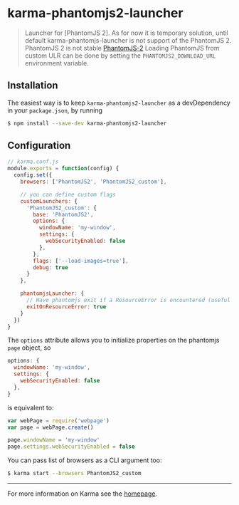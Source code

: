 karma-phantomjs2-launcher
=========================

> Launcher for [PhantomJS 2]. As for now it is temporary solution, until default karma-phantomjs-launcher is not support of the PhantomJS 2. PhantomJS 2 is not stable [PhantomJS-2](https://github.com/ariya/phantomjs/wiki/PhantomJS-2) Loading PhantomJS from custom ULR can be done by setting the `PHANTOMJS2_DOWNLOAD_URL` environment variable.

Installation
------------

The easiest way is to keep `karma-phantomjs2-launcher` as a devDependency in your `package.json`,
by running

```bash
$ npm install --save-dev karma-phantomjs2-launcher
```

Configuration
-------------

```js
// karma.conf.js
module.exports = function(config) {
  config.set({
    browsers: ['PhantomJS2', 'PhantomJS2_custom'],

    // you can define custom flags
    customLaunchers: {
      'PhantomJS2_custom': {
        base: 'PhantomJS2',
        options: {
          windowName: 'my-window',
          settings: {
            webSecurityEnabled: false
          },
        },
        flags: ['--load-images=true'],
        debug: true
      }
    },

    phantomjsLauncher: {
      // Have phantomjs exit if a ResourceError is encountered (useful if karma exits without killing phantom)
      exitOnResourceError: true
    }
  })
}
```

The `options` attribute allows you to initialize properties on
the phantomjs `page` object, so

```js
options: {
  windowName: 'my-window',
  settings: {
    webSecurityEnabled: false
  },
}
```

is equivalent to:

```js
var webPage = require('webpage')
var page = webPage.create()

page.windowName = 'my-window'
page.settings.webSecurityEnabled = false
```

You can pass list of browsers as a CLI argument too:

```bash
$ karma start --browsers PhantomJS2_custom
```

---

For more information on Karma see the [homepage](http://karma-runner.github.com).
